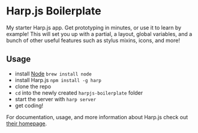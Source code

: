 Harp.js Boilerplate
====================
My starter Harp.js app. Get prototyping in minutes, or use it to learn by example! This will set you up with a partial, a layout, global variables, and a bunch of other useful features such as stylus mixins, icons, and more!

Usage
-----

* install [Node](http://nodejs.org/download/) `brew install node`
* install Harp.js `npm install -g harp`
* clone the repo
* `cd` into the newly created `harpjs-boilerplate` folder
* start the server with `harp server`
* get coding!

For documentation, usage, and more information about Harp.js check out [their homepage](http://harpjs.com/).
